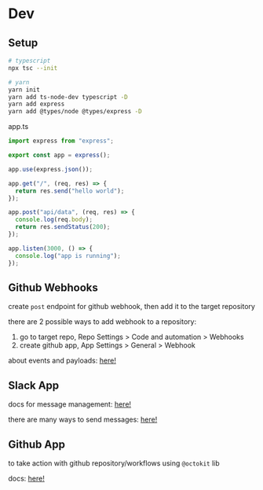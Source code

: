 # Dev

## Setup

```bash
# typescript
npx tsc --init

# yarn
yarn init
yarn add ts-node-dev typescript -D
yarn add express
yarn add @types/node @types/express -D
```

app.ts

```ts
import express from "express";

export const app = express();

app.use(express.json());

app.get("/", (req, res) => {
  return res.send("hello world");
});

app.post("api/data", (req, res) => {
  console.log(req.body);
  return res.sendStatus(200);
});

app.listen(3000, () => {
  console.log("app is running");
});
```

## Github Webhooks

create `post` endpoint for github webhook, then add it to the target repository

there are 2 possible ways to add webhook to a repository:

1. go to target repo, Repo Settings > Code and automation > Webhooks
2. create github app, App Settings > General > Webhook

about events and payloads: [here!](https://docs.github.com/en/developers/webhooks-and-events/webhooks/webhook-events-and-payloads)

## Slack App

docs for message management: [here!](https://api.slack.com/messaging)

there are many ways to send messages: [here!](https://api.slack.com/messaging/sending#sending_methods)

## Github App

to take action with github repository/workflows using `@octokit` lib

docs: [here!](https://octokit.github.io/rest.js/v18#repos)
